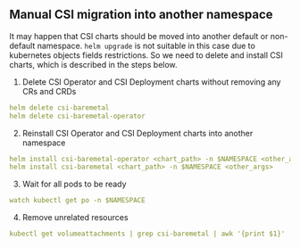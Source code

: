 Manual CSI migration into another namespace
---------------------
It may happen that CSI charts should be moved into another default or non-default namespace. 
`helm upgrade` is not suitable in this case due to kubernetes objects fields restrictions.
So we need to delete and install CSI charts, which is described in the steps below.

1. Delete CSI Operator and CSI Deployment charts without removing any CRs and CRDs
```yaml
helm delete csi-baremetal
helm delete csi-baremetal-operator
```
2. Reinstall CSI Operator and CSI Deployment charts into another namespace
```yaml
helm install csi-baremetal-operator <chart_path> -n $NAMESPACE <other_args>
helm install csi-baremetal <chart_path> -n $NAMESPACE <other_args>
```
3. Wait for all pods to be ready
```yaml
watch kubectl get po -n $NAMESPACE
```
4. Remove unrelated resources
```yaml
kubectl get volumeattachments | grep csi-baremetal | awk '{print $1}' | xargs kubectl delete volumeattachments
```
